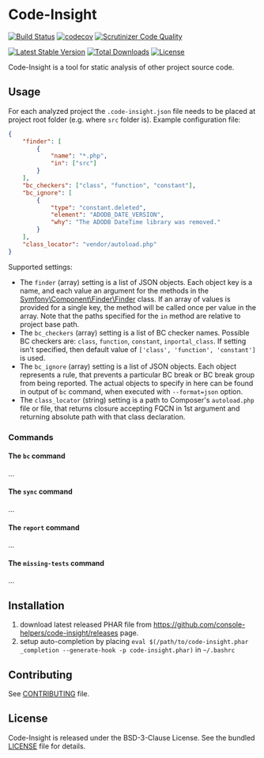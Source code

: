 # Code-Insight

[![Build Status](https://travis-ci.org/console-helpers/code-insight.svg?branch=master)](https://travis-ci.org/console-helpers/code-insight)
[![codecov](https://codecov.io/gh/console-helpers/code-insight/branch/master/graph/badge.svg)](https://codecov.io/gh/console-helpers/code-insight)
[![Scrutinizer Code Quality](https://scrutinizer-ci.com/g/console-helpers/code-insight/badges/quality-score.png?b=master)](https://scrutinizer-ci.com/g/console-helpers/code-insight/?branch=master)


[![Latest Stable Version](https://poser.pugx.org/console-helpers/code-insight/v/stable)](https://packagist.org/packages/console-helpers/code-insight)
[![Total Downloads](https://poser.pugx.org/console-helpers/code-insight/downloads)](https://packagist.org/packages/console-helpers/code-insight)
[![License](https://poser.pugx.org/console-helpers/code-insight/license)](https://packagist.org/packages/console-helpers/code-insight)

Code-Insight is a tool for static analysis of other project source code.

## Usage

For each analyzed project the `.code-insight.json` file needs to be placed at project root folder (e.g. where `src` folder is). Example configuration file:

```json
{
    "finder": [
        {
            "name": "*.php",
            "in": ["src"]
        }
    ],
    "bc_checkers": ["class", "function", "constant"],
    "bc_ignore": [
        {
            "type": "constant.deleted",
            "element": "ADODB_DATE_VERSION",
            "why": "The ADODB DateTime library was removed."
        }
    ],
    "class_locator": "vendor/autoload.php"
}
```

Supported settings:

* The `finder` (array) setting is a list of JSON objects. Each object key is a name, and each value an argument for the methods in the [Symfony\\Component\\Finder\\Finder](https://github.com/symfony/finder/blob/master/Finder.php) class. If an array of values is provided for a single key, the method will be called once per value in the array. Note that the paths specified for the `in` method are relative to project base path.
* The `bc_checkers` (array) setting is a list of BC checker names. Possible BC checkers are: `class`, `function`, `constant`, `inportal_class`. If setting isn't specified, then default value of `['class', 'function', 'constant']` is used.
* The `bc_ignore` (array) setting is a list of JSON objects. Each object represents a rule, that prevents a particular BC break or BC break group from being reported. The actual objects to specify in here can be found in output of `bc` command, when executed with `--format=json` option.
* The `class_locator` (string) setting is a path to Composer's `autoload.php` file or file, that returns closure accepting FQCN in 1st argument and returning absolute path with that class declaration.

### Commands

#### The `bc` command

...

#### The `sync` command

...

#### The `report` command

...

#### The `missing-tests` command

...

## Installation

1. download latest released PHAR file from https://github.com/console-helpers/code-insight/releases page.
2. setup auto-completion by placing `eval $(/path/to/code-insight.phar _completion --generate-hook -p code-insight.phar)` in `~/.bashrc`

## Contributing

See [CONTRIBUTING](CONTRIBUTING.md) file.

## License

Code-Insight is released under the BSD-3-Clause License. See the bundled [LICENSE](LICENSE) file for details.
